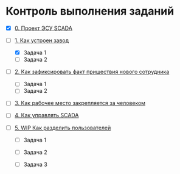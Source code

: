 # Контроль выполнения заданий

- [X] [0. Проект ЭСУ SCADA](<0.Проект ЭСУ SCADA.md>)
- [ ] [1. Как устроен завод](<1.Как устроен завод.md>)
  - [X] Задача 1
  - [ ] Задача 2

- [ ] [2. Как зафиксировать факт пришествия нового сотрудника](<2.Как зафикисировать факт пришествия нового сотрудника.md>)
  - [ ] Задача 1
  - [ ] Задача 2

- [ ] [3. Как рабочее место закрепляется за человеком](<3.Как рабочее место закрепляется за человеком.md>)

- [ ] [4. Как управлять SCADA](<4.Как управлять SCADA.md>)

- [ ] [5. WIP Как разделить пользователей](<5.WIP Как разделить пользователей.md>)
  - [ ] Задача 1
  - [ ] Задача 2
  - [ ] Задача 3

